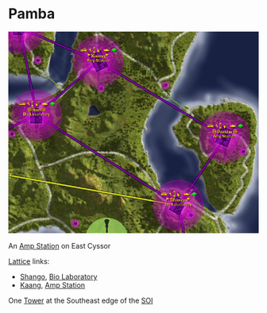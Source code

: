 # Pamba

![](../images/Pamba_Map.jpg "Pamba_Map.jpg")

An [Amp Station](../locations/Amp_Station.md) on East Cyssor

[Lattice](../terminology/Lattice.md) links:

- [Shango](Shango.md), [Bio Laboratory](../locations/Bio_Laboratory.md)
- [Kaang](Kaang.md), [Amp Station](../locations/Amp_Station.md)

One [Tower](../locations/Towers.md) at the Southeast edge of the
[SOI](../locations/Sphere_of_Influence.md)
